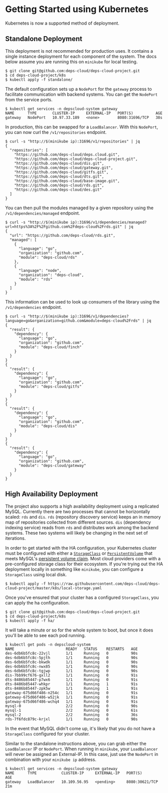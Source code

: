 # Getting Started using Kubernetes

Kubernetes is now a supported method of deployment.

## Standalone Deployment

This deployment is not recommended for production uses.
It contains a single instance deployment for each component of the system.
The docs below assume you are running this on `minikube` for local testing.

```
$ git clone git@github.com:deps-cloud/deps-cloud-project.git
$ cd deps-cloud-project/k8s
$ kubectl apply -f standalone/
```

The default configuration sets up a `NodePort` for the `gateway` process to facilitate communication with backend systems.
You can get the `NodePort` from the service ports.

```
$ kubectl get services -n depscloud-system gateway
NAME      TYPE       CLUSTER-IP     EXTERNAL-IP   PORT(S)          AGE
gateway   NodePort   10.97.33.189   <none>        8080:31696/TCP   38s
```

In production, this can be swapped for a `LoadBalancer`.
With this `NodePort`, you can now curl the `/v1/repositories` endpoint.

```
$ curl -s "http://$(minikube ip):31696/v1/repositories" | jq
{
  "repositories": [
    "https://github.com/deps-cloud/deps.cloud.git",
    "https://github.com/deps-cloud/deps-cloud-project.git",
    "https://github.com/deps-cloud/dis.git",
    "https://github.com/deps-cloud/gateway.git",
    "https://github.com/deps-cloud/gitfs.git",
    "https://github.com/deps-cloud/dts.git",
    "https://github.com/deps-cloud/base-image.git",
    "https://github.com/deps-cloud/rds.git",
    "https://github.com/deps-cloud/des.git"
  ]
}
```

You can then pull the modules managed by a given repository using the `/v1/dependencies/managed` endpoint.

```
$ curl -s "http://$(minikube ip):31696/v1/dependencies/managed?url=https%3A%2F%2Fgithub.com%2Fdeps-cloud%2Frds.git" | jq
{
  "url": "https://github.com/deps-cloud/rds.git",
  "managed": [
    {
      "language": "go",
      "organization": "github.com",
      "module": "deps-cloud/rds"
    },
    {
      "language": "node",
      "organization": "deps-cloud",
      "module": "rds"
    }
  ]
}
```

This information can be used to look up consumers of the library using the `/v1/dependencies` endpoint.

```
$ curl -s "http://$(minikube ip):31696/v1/dependencies?language=go&organization=github.com&module=deps-cloud%2Frds" | jq
{
  "result": {
    "dependency": {
      "language": "go",
      "organization": "github.com",
      "module": "deps-cloud/finch"
    }
  }
}
{
  "result": {
    "dependency": {
      "language": "go",
      "organization": "github.com",
      "module": "deps-cloud/gitfs"
    }
  }
}
{
  "result": {
    "dependency": {
      "language": "go",
      "organization": "github.com",
      "module": "deps-cloud/dis"
    }
  }
}
{
  "result": {
    "dependency": {
      "language": "go",
      "organization": "github.com",
      "module": "deps-cloud/gateway"
    }
  }
}
```

## High Availability Deployment

The project also supports a high availability deployment using a replicated MySQL.
Currently there are two processes that cannot be horizontally scaled: `rds` and `dis`.
`rds` (repository discovery service) keeps an in memory map of repositories collected from different sources.
`dis` (dependency indexing service) reads from `rds` and distributes work among the backend systems.
These two systems will likely be changing in the next set of iterations.

In order to get started with the HA configuration, your Kubernetes cluster must be configured with either a [`StorageClass`](https://kubernetes.io/docs/concepts/storage/storage-classes/) or [`PersistentVolume`](https://kubernetes.io/docs/concepts/storage/persistent-volumes/) that meets MySQL's [persistent volume claim](https://github.com/deps-cloud/deps-cloud-project/blob/master/k8s/ha/mysql.yaml#L185-L192).
Most cloud providers come with a pre-configured storage class for their ecosystem.
If you're trying out the HA deployment locally in something like `minikube`, you can configure a `StorageClass` using local disk.

```
$ kubectl apply -f https://raw.githubusercontent.com/deps-cloud/deps-cloud-project/master/k8s/local-storage.yaml
```

Once you've ensured that your cluster has a configured `StorageClass`, you can apply the ha configuration.

```
$ git clone git@github.com:deps-cloud/deps-cloud-project.git
$ cd deps-cloud-project/k8s
$ kubectl apply -f ha/
```

It will take a minute or so for the whole system to boot, but once it does you'll be able to see each pod running.

```
$ kubectl get pods -n depscloud-system
NAME                       READY   STATUS    RESTARTS   AGE
des-6db6b5fc8c-22vjl       1/1     Running   0          90s
des-6db6b5fc8c-5pjth       1/1     Running   0          90s
des-6db6b5fc8c-bkwdk       1/1     Running   0          90s
des-6db6b5fc8c-nwx85       1/1     Running   0          90s
des-6db6b5fc8c-tgjwp       1/1     Running   0          90s
dis-7bb99cf676-gxll2       1/1     Running   0          91s
dts-8486b85447-p7wx6       1/1     Running   0          91s
dts-8486b85447-whkpr       1/1     Running   1          91s
dts-8486b85447-zpk5w       1/1     Running   1          91s
gateway-675d66f486-n254c   1/1     Running   0          91s
gateway-675d66f486-w52jk   1/1     Running   0          91s
gateway-675d66f486-wchq4   1/1     Running   0          91s
mysql-0                    2/2     Running   0          90s
mysql-1                    2/2     Running   0          61s
mysql-2                    2/2     Running   0          36s
rds-7f6fdc879c-krjxl       1/1     Running   0          90s
```

In the event that MySQL didn't come up, it's likely that you do not have a `StorageClass` configured for your cluster.

Similar to the standalone instructions above, you can grab either the `LoadBalancer` IP or `NodePort`.
When running in `minikube`, your `LoadBalancer` will never be assigned an External-IP.
In this case, just use the `NodePort` in combination with your `minikube ip` address.

```
$ kubectl get services -n depscloud-system gateway
NAME      TYPE           CLUSTER-IP     EXTERNAL-IP   PORT(S)          AGE
gateway   LoadBalancer   10.109.56.95   <pending>     8080:30621/TCP   21m
```
